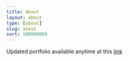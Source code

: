 ```yaml
---
title: About
layout: about
type: [about]
slug: about
sort: 100000000
---
```

Updated portfolio available anytime at this <a href="{{site.baseurl}}/portfolio/portfolio.html">link</a>